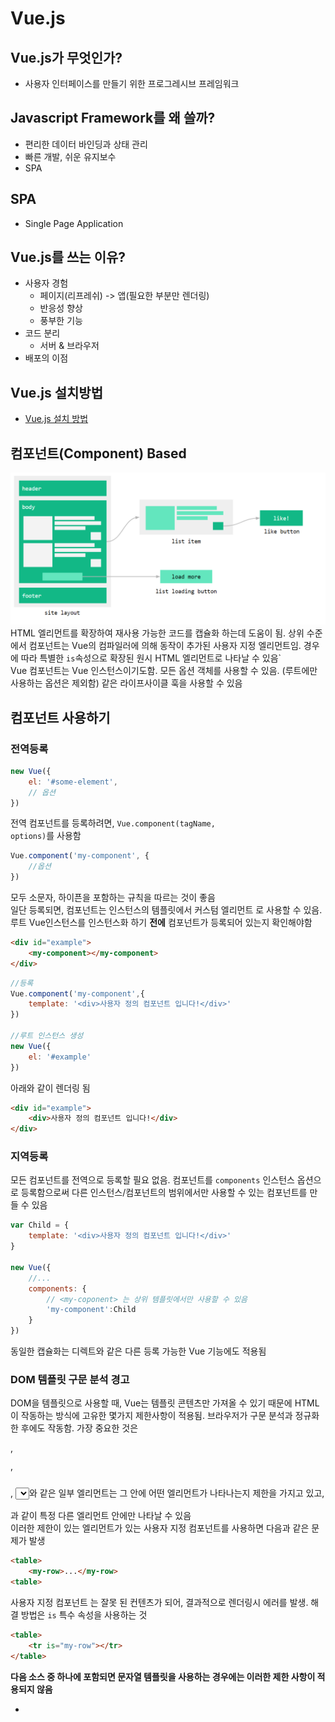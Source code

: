 # Vue.js

## Vue.js가 무엇인가?
- 사용자 인터페이스를 만들기 위한 프로그레시브 프레임워크

## Javascript Framework를 왜 쓸까?
- 편리한 데이터 바인딩과 상태 관리
- 빠른 개발, 쉬운 유지보수
- SPA

## SPA
- Single Page Application

## Vue.js를 쓰는 이유?
- 사용자 경험
    - 페이지(리프레쉬) -> 앱(필요한 부분만 렌더링)
    - 반응성 향상
    - 풍부한 기능
- 코드 분리
    - 서버 & 브라우저
- 배포의 이점

## Vue.js 설치방법
- [Vue.js 설치 방법](https://kr.vuejs.org/v2/guide/installation.html)

## 컴포넌트(Component) Based
![component](./images/component.png)
<br/>
HTML 엘리먼트를 확장하여 재사용 가능한 코드를 캡슐화 하는데 도움이 됨. 상위 수준에서 컴포넌트는 Vue의 컴파일러에 의해 동작이 추가된 사용자 지정 엘리먼트임. 경우에 따라 특별한 <code>is</code>속성으로 확장된 원시 HTML 엘리먼트로 나타날 수 있음`
<br/>
Vue 컴포넌트는 Vue 인스턴스이기도함. 모든 옵션 객체를 사용할 수 있음. (루트에만 사용하는 옵션은 제외함) 같은 라이프사이클 훅을 사용할 수 있음
  
## 컴포넌트 사용하기

### 전역등록
```javascript
new Vue({
    el: '#some-element',
    // 옵션
})
```
전역 컴포넌트를 등록하려면, <code>Vue.component(tagName, options)</code>를 사용함
```javascript
Vue.component('my-component', {
    //옵션
})
```
모두 소문자, 하이픈을 포함하는 규칙을 따르는 것이 좋음<br/>
일단 등록되면, 컴포넌트는 인스턴스의 템플릿에서 커스텀 엘리먼트 <code><my-component></my-component></code>로 사용할 수 있음. 루트 Vue인스턴스를 인스턴스화 하기 **전에** 컴포넌트가 등록되어 있는지 확인해야함
```html
<div id="example">
    <my-component></my-component>
</div>
```
```javascript
//등록
Vue.component('my-component',{
    template: '<div>사용자 정의 컴포넌트 입니다!</div>'
})

//루트 인스턴스 생성
new Vue({
    el: '#example'
})
```
아래와 같이 렌더링 됨
```html
<div id="example">
    <div>사용자 정의 컴포넌트 입니다!</div>
</div>
```

### 지역등록
모든 컴포넌트를 전역으로 등록할 필요 없음. 컴포넌트를 <code>components</code> 인스턴스 옵션으로 등록함으로써 다른 인스턴스/컴포넌트의 범위에서만 사용할 수 있는 컴포넌트를 만들 수 있음
```javascript
var Child = {
    template: '<div>사용자 정의 컴포넌트 입니다!</div>'
}

new Vue({
    //...
    components: {
        // <my-coponent> 는 상위 템플릿에서만 사용할 수 있음
        'my-component':Child
    }
})
```
동일한 캡슐화는 디렉트와 같은 다른 등록 가능한 Vue 기능에도 적용됨

### DOM 템플릿 구문 분석 경고
DOM을 템플릿으로 사용할 때, Vue는 템플릿 콘텐츠만 가져올 수 있기 때문에 HTML이 작동하는 방식에 고유한 몇가지 제한사항이 적용됨. 브라우저가 구문 분석과 정규화 한 후에도 작동함. 가장 중요한 것은 <code><ul></ul></code> , <code><ol></ol></code> , <code><table></table></code> , <code><select></select></code>와 같은 일부 엘리먼트는 그 안에 어떤 엘리먼트가 나타나는지 제한을 가지고 있고, <code><option></option></code>과 같이 특정 다른 엘리먼트 안에만 나타날 수 있음
<br/>
이러한 제한이 있는 엘리먼트가 있는 사용자 지정 컴포넌트를 사용하면 다음과 같은 문제가 발생

```html
<table>
    <my-row>...</my-row>
<table>
```
사용자 지정 컴포넌트 <code><my-row></code>는 잘못 된 컨텐츠가 되어, 결과적으로 렌더링시 에러를 발생. 해결 방법은 `is` 특수 속성을 사용하는 것
```html
<table>
    <tr is="my-row"></tr>
</table>
```
**다음 소스 중 하나에 포함되면 문자열 템플릿을 사용하는 경우에는 이러한 제한 사항이 적용되지 않음**
- <code><script type="text/x-template"></code>
- JavaScript 인라인 템플릿 문자열
- .vue 컴포넌트
따라서 가능한 경우 항상 문자열 템플릿을 사용하는 것이 좋음

### <code>data</code>는 반드시 함수여야 한다
vue생성자에 사용할 수 있는 대부분의 옵션은 컴포넌트에서 사용할 수 있음. 한가지 특별한 경우가 있는데 <code>data</code>는 함수여야 함. 실제로 이를 사용하는 경우의 예는
```javascript
Vue.component('my-component',{
    template:'<span>{{ message }}</span>',
    data:{
        message:'hello'
    }
})
```
그런 다음 Vue는 중단하고 콘솔에서 경고를 함. <code>data</code>는 컴포넌트 인스턴스의 함수여야함. 규칙이 존재하는 이유를 이해하는 것이 좋음. 따라서 다음과 같이 사용해야함
```html
<div id="example-2">
    <simple-counter></simple-counter>
    <simple-counter></simple-counter>
    <simple-counter></simple-counter>
</div>
```
```javascript
var data = { counter: 0 }

Vue.component('simple-counter', {
    template:'<button v-on:click="counter +=1">{{ counter }}</button>',
    //데이터는 기술적으로 함수이므로 Vue는 따지지 않지만
    //각 컴포넌트 인스턴스에 대해 같은 객체 참조를 반환
    data: function() {
        return data
    }
})

new Vue({
    el:'#example-2'
})
```
이렇게 작성하게 되면 세개의 컴포넌트 인스턴스가 모두 같은 <code>data</code> 객체를 공유하므로 하나의 카운터를 증가시키면 세개가 모두 증가함. 대신 새로운 데이터 객체를 반환하면 이 문제를 해결가능
```javascript
data : function(){
    reutrn{
        counter: 0
    }
}
```
이제 모든 카운터에는 각각 고유한 내부 상태가 있음

### 컴포넌트 작성
컴포넌트는 부모-자식 관계에서 가장 일반적으로 함께 사용하기 위한 것.
컴포넌트 A는 자체 템플릿에서 컴포넌트 B를 사용할 수 있음. 그들은 필연적으로 서로 의사소통을함.
부모는 자식에게 데이터를 전달해야 할 수 있으며, 자식은 자신에게 일어난 일을 부모에게 알릴 필요가 있음. 그러나 부모와 자식이 명확하게 정의된 인터페이스를 통해 가능한한 분리된 상태로 유지하는 것도 매우 중요함.
이처럼 각 컴포넌트의 코드를 상대적으로 격리할 수 있도록 작성하고 추론할 수 있으므로 유지 관리가 쉽고 잠재적으로 쉽게 재사용 가능함
Vue.js에서 부모-자식 컴포넌트 관계는 **props는 아래**로, **events 위로** 라고 요약 할 수 있음. 부모는 **props**를 통해 자식에게 데이터를 전달하고 자식은 **events**를 통해 부모에게 메시지를 보냄.
![props-events](./images/props-events.png)